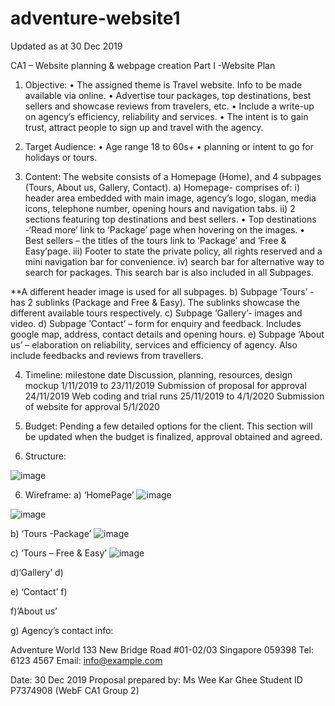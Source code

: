 # adventure-website1
Updated as at 30 Dec 2019

CA1 – Website planning & webpage creation
Part I -Website Plan

1)	Objective:
•	The assigned theme is Travel website. Info to be made available via online.
•	Advertise tour packages, top destinations, best sellers and showcase reviews from travelers, etc. 
•	Include a write-up on agency’s efficiency, reliability and services. 
•	The intent is to gain trust, attract people to sign up and travel with the agency.

2)	Target Audience:
•	Age range 18 to 60s+ 
•	planning or intent to go for holidays or tours.

3)	Content:
The website consists of a Homepage (Home), and 4 subpages (Tours, About us, Gallery, Contact). 
a)	Homepage- comprises of:
i)	header area embedded with main image, agency’s logo, slogan, media icons, telephone number, opening hours and navigation tabs.
ii)	2 sections featuring top destinations and best sellers. 
•	Top destinations -‘Read more’ link to ‘Package’ page when hovering on the images.
•	Best sellers – the titles of the tours link to ‘Package’ and ‘Free & Easy’page.
iii)	Footer to state the private policy,  all rights reserved and a mini navigation bar for convenience.
iv)	search bar for alternative way to search for packages. This search bar is also included in all Subpages.

**A different header image is used for all subpages.
b)	Subpage ‘Tours’ - has 2 sublinks (Package and Free & Easy). The sublinks showcase the different available tours respectively.
c)	Subpage ‘Gallery’- images and video.
d)	Subpage ‘Contact’ – form for enquiry and feedback. Includes google map, address, contact details and opening hours.
e)	Subpage ‘About us’ – elaboration on reliability, services and efficiency of agency. Also include feedbacks and reviews from travellers.


4)	Timeline:
milestone	date
Discussion, planning, resources, design mockup	1/11/2019 to 23/11/2019
Submission of proposal for approval	24/11/2019
Web coding and trial runs	25/11/2019 to 4/1/2020
Submission of website for approval	5/1/2020

5)	Budget:
Pending a few detailed options for the client. This section will be updated when the budget is finalized, approval obtained and agreed.


6)	 Structure:

![image](https://github.com/christinaWEEKG/adventure-website1/assets/92296147/3aef986f-d3c5-4c88-9803-6296e5bc67da)



6) Wireframe:
 a) ‘HomePage’
![image](https://github.com/christinaWEEKG/adventure-website1/assets/92296147/b9ba7cc7-bd8e-48ba-80af-56a38100d587)

![image](https://github.com/christinaWEEKG/adventure-website1/assets/92296147/bfecf749-f036-4917-b121-071cc6d2e398)                                                                 



b) ‘Tours -Package’
![image](https://github.com/christinaWEEKG/adventure-website1/assets/92296147/286bc142-41a6-40cf-bc37-031d888d3465)


c)	‘Tours – Free & Easy’
![image](https://github.com/christinaWEEKG/adventure-website1/assets/92296147/529b0d57-14b0-4d52-b186-1cc52c2e72ff)












































d)‘Gallery’
d)	










































e)	‘Contact’
f)	








































f)’About us’













































g) Agency’s contact info:

Adventure World
133 New Bridge Road
#01-02/03
Singapore 059398
Tel: 6123 4567
Email: info@example.com


Date: 30 Dec 2019
Proposal prepared by: 
Ms Wee Kar Ghee 
Student ID P7374908
(WebF CA1 Group 2)





















